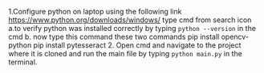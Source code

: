 1.Configure python on laptop using the following link https://www.python.org/downloads/windows/
 type cmd from search icon 
    a.to verify python was installed correctly by typing `python --version` in the cmd
    b. now type this command these two commands 
        pip install opencv-python
        pip install pytesseract
2. Open cmd and navigate to the project where it is cloned and run the main file by typing `python main.py` in the terminal.

